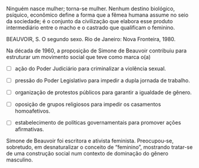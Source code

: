 

Ninguém nasce mulher; torna-se mulher. Nenhum destino biológico, psíquico, econômico define a forma que a fêmea humana assume no seio da sociedade; é o conjunto da civilização que elabora esse produto intermediário entre o macho e o castrado que qualificam o feminino.

BEAUVOIR, S. O segundo sexo. Rio de Janeiro: Nova Fronteira, 1980.

Na década de 1960, a proposição de Simone de Beauvoir contribuiu para estruturar um movimento social que teve como marca o(a)



- [ ] ação do Poder Judiciário para criminalizar a violência sexual.
- [ ] pressão do Poder Legislativo para impedir a dupla jornada de trabalho.
- [ ] organização de protestos públicos para garantir a igualdade de gênero.
- [ ] oposição de grupos religiosos para impedir os casamentos homoafetivos.
- [ ] estabelecimento de políticas governamentais para promover ações afirmativas.


Simone de Beauvoir foi escritora e ativista feminista. Preocupou-se, sobretudo, em desnaturalizar o conceito de “feminino”, mostrando tratar-se de uma construção social num contexto de dominação do gênero masculino.

        